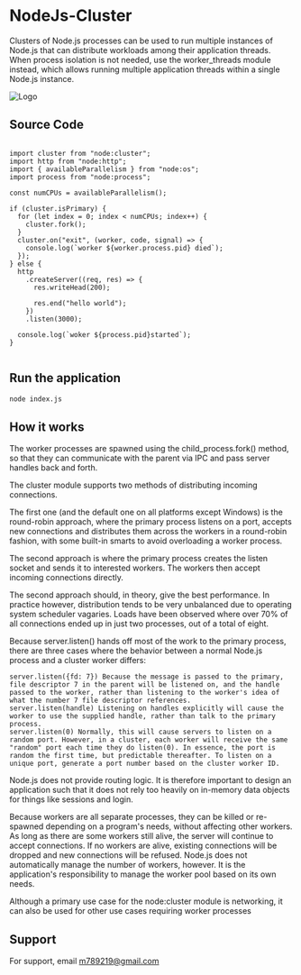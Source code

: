 
# NodeJs-Cluster

Clusters of Node.js processes can be used to run multiple instances of Node.js that can distribute workloads among their application threads. When process isolation is not needed, use the worker_threads module instead, which allows running multiple application threads within a single Node.js instance.


![Logo]([https://wallpaperaccess.com/download/nodejs-3909224](https://miro.medium.com/v2/resize:fit:1200/1*m5RYM_Wkj4LsZewpigV5tg.jpeg))


## Source Code 


```

import cluster from "node:cluster";
import http from "node:http";
import { availableParallelism } from "node:os";
import process from "node:process";

const numCPUs = availableParallelism();

if (cluster.isPrimary) {
  for (let index = 0; index < numCPUs; index++) {
    cluster.fork();
  }
  cluster.on("exit", (worker, code, signal) => {
    console.log(`worker ${worker.process.pid} died`);
  });
} else {
  http
    .createServer((req, res) => {
      res.writeHead(200);
      
      res.end("hello world");
    })
    .listen(3000);
    
  console.log(`woker ${process.pid}started`);
}


```



## Run the application


```bash
node index.js

```
    
## How it works

The worker processes are spawned using the child_process.fork() method, so that they can communicate with the parent via IPC and pass server handles back and forth.

The cluster module supports two methods of distributing incoming connections.

The first one (and the default one on all platforms except Windows) is the round-robin approach, where the primary process listens on a port, accepts new connections and distributes them across the workers in a round-robin fashion, with some built-in smarts to avoid overloading a worker process.

The second approach is where the primary process creates the listen socket and sends it to interested workers. The workers then accept incoming connections directly.

The second approach should, in theory, give the best performance. In practice however, distribution tends to be very unbalanced due to operating system scheduler vagaries. Loads have been observed where over 70% of all connections ended up in just two processes, out of a total of eight.

Because server.listen() hands off most of the work to the primary process, there are three cases where the behavior between a normal Node.js process and a cluster worker differs:

    server.listen({fd: 7}) Because the message is passed to the primary, file descriptor 7 in the parent will be listened on, and the handle passed to the worker, rather than listening to the worker's idea of what the number 7 file descriptor references.
    server.listen(handle) Listening on handles explicitly will cause the worker to use the supplied handle, rather than talk to the primary process.
    server.listen(0) Normally, this will cause servers to listen on a random port. However, in a cluster, each worker will receive the same "random" port each time they do listen(0). In essence, the port is random the first time, but predictable thereafter. To listen on a unique port, generate a port number based on the cluster worker ID.

Node.js does not provide routing logic. It is therefore important to design an application such that it does not rely too heavily on in-memory data objects for things like sessions and login.

Because workers are all separate processes, they can be killed or re-spawned depending on a program's needs, without affecting other workers. As long as there are some workers still alive, the server will continue to accept connections. If no workers are alive, existing connections will be dropped and new connections will be refused. Node.js does not automatically manage the number of workers, however. It is the application's responsibility to manage the worker pool based on its own needs.

Although a primary use case for the node:cluster module is networking, it can also be used for other use cases requiring worker processes


## Support

For support, email m789219@gmail.com

